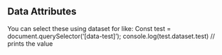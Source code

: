 Data Attributes
---------------
You can select these using dataset for like:
Const test = document.querySelector(‘[data-test]’);
console.log(test.dataset.test) // prints the value

